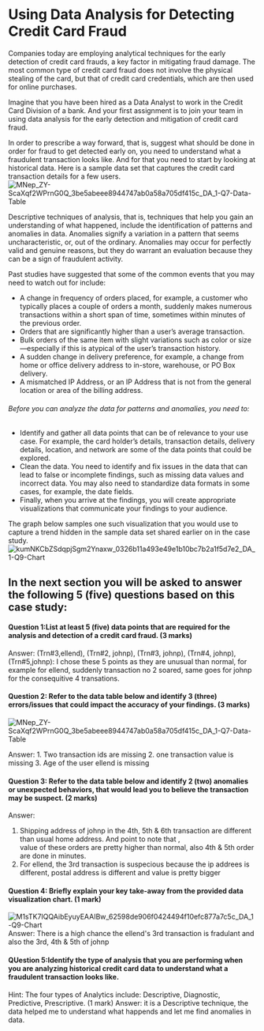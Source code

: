 # Using Data Analysis for Detecting Credit Card Fraud
Companies today are employing analytical techniques for the early detection of credit card frauds, a key factor in mitigating fraud damage. 
The most common type of credit card fraud does not involve the physical stealing of the card, but that of credit card credentials, 
which are then used for online purchases.

Imagine that you have been hired as a Data Analyst to work in the Credit Card Division of a bank. And your first assignment is to join your team 
in using data analysis for the early detection and mitigation of credit card fraud.  

In order to prescribe a way forward, that is, suggest what should be done in order for fraud to get detected early on, 
you need to understand what a fraudulent transaction looks like. And for that you need to start by looking at historical data. 
Here is a sample data set that captures the credit card transaction details for a few users. 
![MNep_ZY-ScaXqf2WPrnG0Q_3be5abeee8944747ab0a58a705df415c_DA_1-Q7-Data-Table](https://user-images.githubusercontent.com/20629270/142776748-18cd611c-35cd-48d9-9ec4-acf9613c57c3.png)


Descriptive techniques of analysis, that is, techniques that help you gain an understanding of what happened,
include the identification of patterns and anomalies in data. Anomalies signify a variation in a pattern that seems uncharacteristic, or, 
out of the ordinary. Anomalies may occur for perfectly valid and genuine reasons, but they do warrant an evaluation because they can be a sign of fraudulent activity.  

Past studies have suggested that some of the common events that you may need to watch out for include:  
- A change in frequency of orders placed, for example, a customer who typically places a couple of orders a month, 
suddenly makes numerous transactions within a short span of time, sometimes within minutes of the previous order.
- Orders that are significantly higher than a user’s average transaction.
- Bulk orders of the same item with slight variations such as color or size—especially if this is atypical of the user’s transaction history.
- A sudden change in delivery preference, for example, a change from home or office delivery address to in-store, warehouse, or PO Box delivery.
- A mismatched IP Address, or an IP Address that is not from the general location or area of the billing address.

###### Before you can analyze the data for patterns and anomalies, you need to:
- Identify and gather all data points that can be of relevance to your use case. 
For example, the card holder’s details, transaction details, delivery details, location, and network are some of the data points that could be explored. 
- Clean the data. You need to identify and fix issues in the data that can lead to false or incomplete findings, 
such as missing data values and incorrect data. You may also need to standardize data formats in some cases, for example, the date fields. 
- Finally, when you arrive at the findings, you will create appropriate visualizations that communicate your findings to your audience. 

The graph below samples one such visualization that you would use to capture a trend hidden in the sample data set shared earlier on in the case study.
![kumNKCbZSdqpjSgm2Ynaxw_0326b11a493e49e1b10bc7b2a1f5d7e2_DA_1-Q9-Chart](https://user-images.githubusercontent.com/20629270/142776762-f5090b28-d07a-4b8b-a506-fce2d5e349f8.png)


## In the next section you will be asked to answer the following 5 (five) questions based on this case study:

#### Question 1:List at least 5 (five) data points that are required for the analysis and detection of a credit card fraud. (3 marks)
Answer: (Trn#3,ellend), (Trn#2, johnp), (Trn#3, johnp), (Trn#4, johnp), (Trn#5,johnp): 
I chose these 5 points as  they are unusual than normal, for example for ellend, suddenly transaction no 2 soared, same goes for johnp for the consequitive 4 transations. 

#### Question 2: Refer to the data table below and identify 3 (three) errors/issues that could impact the accuracy of your findings. (3 marks)
![MNep_ZY-ScaXqf2WPrnG0Q_3be5abeee8944747ab0a58a705df415c_DA_1-Q7-Data-Table](https://user-images.githubusercontent.com/20629270/142776799-299528ed-8a24-4c59-a938-2572d98871fb.png)

Answer: 1. Two transaction ids are missing 2. one transaction value is missing 3. Age of the user ellend is missing

#### Question 3: Refer to the data table below and identify 2 (two) anomalies or unexpected behaviors, that would lead you to believe the transaction may be suspect. (2 marks)
Answer:
1. Shipping address of johnp in the 4th, 5th & 6th transaction are different than usual home address. And point to note that ,  
value of these orders are pretty higher than normal, also 4th & 5th order are done in minutes. 
3. For ellend, the 3rd transaction is suspecious because the ip addrees is different, postal address is different and value is pretty bigger

#### Question 4: Briefly explain your key take-away from the provided data visualization chart. (1 mark)
![M1sTK7IQQAibEyuyEAAIBw_62598de906f0424494f10efc877a7c5c_DA_1-Q9-Chart](https://user-images.githubusercontent.com/20629270/142777044-652cce71-7bf0-499a-9e0e-a8d65af850d9.png)
Answer: There is a high chance the ellend's 3rd transaction is fradulant and also the 3rd, 4th & 5th of johnp

#### QUestion 5:Identify the type of analysis that you are performing when you are analyzing historical credit card data to understand what a fraudulent transaction looks like. 
Hint: The four types of Analytics include: Descriptive, Diagnostic, Predictive, Prescriptive. (1 mark)
Answer: it is a Descriptive technique, the data helped me to understand what happends and let me find anomalies in data. 

